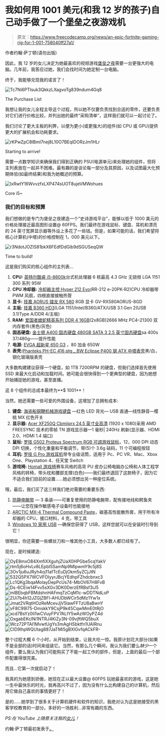 # 我如何用 1001 美元(和我 12 岁的孩子)自己动手做了一个堡垒之夜游戏机

> 原文：<https://www.freecodecamp.org/news/an-epic-fortnite-gaming-rig-for-1-001-758040ff27a1/>

作者约翰·萨丁顿(请勿出版)

因此，我 12 岁的女儿决定为她最喜欢的视频游戏[堡垒之夜](https://www.epicgames.com/fortnite/en-US/buy-now/battle-royale)需要一台更强大的电脑。几年前，我答应过她，我们会找时间为她定制一台电脑。

终于，我能够兑现我的诺言了！

![Tc7Ni6PTIsuk3QkkzLXagvoTg839ndum4Gq8](img/c3c2b89ba6b11e6e521aace5147f670f.png)

The Purchase List

我想让我的女儿全程主导这个过程，所以她不仅要负责找到合适的零件，还要负责对它们进行价格比较，并列出她的最终“采购清单”，这样我们就可以一起讨论了。

我们讨论了更大主板的利弊，以便为更小(或更强大)的组件(如 CPU 或 GPU)提供更大的扩展机会和功耗要求。

![rKPwZpC8IBmI7nej8L10O7BEqIDORzJm1HLr](img/71646886ed4e78acc85655a0ff7f2d7d.png)

Starting to arrive!

需要一点数学知识来确保我们得到正确的 PSU(电源单元)来处理她的组件，但将主列表放在一起并不困难。最有趣的是谈论每一部分及其原因，以及试图最大化预期体验(如最终结果)和我为她概述的预算。

![lxRwtY16WvvzfxLXP474sUOT8ujeVMWohues](img/f4257ddacacf5592f80700154513e611.png)

Core i5~

### 我们的目标和预算

我们想做的是专门为堡垒之夜建造一个“史诗游戏平台”，能够以低于 1000 美元的价格处理接近最高图形设置@ 60FPS。我们最终在游戏鼠标、键盘、耳机和漂亮的 24 英寸宽屏显示器等外设上多花了一些钱。但是，如果可能的话，我们希望将核心计算机(中塔)的价格控制在 1，000 美元以下。

![r3NdotJOZIS81bkX6FEdfDdGib9dSGUSeqQW](img/f8313fb6b6376a3b0557d1bf404ec33c.png)

Time to build!

这是我们购买的核心组件的主列表…

1.  **CPU:** [英特尔酷睿 i5–8600k](https://amzn.to/2RShU8e)台式机处理器 6 核最高 4.3 GHz 无锁频 LGA 1151 300 系列 95W
2.  **CPU 冷却器:** [冷却器主控 Hyper 212 Evo](https://amzn.to/2CJLt7l)(RR-212 e-20PK-R2)CPU 冷却器带 PWM 风扇，四根直接接触热管
3.  **显卡:** [技嘉 AORUS 镭龙 RX 580](https://amzn.to/2RKtKkF) 8GB 显卡 GV-RX580AORUS-8GD
4.  **主板:** [技嘉 B360 HD3](https://amzn.to/2CjGV6V)(LGA 1151/Intel/B360/ATX/USB 3.1 Gen 2(USB 3.1)Type A/DDR 4/主板)
5.  **RAM:** [爱国者蝰蛇精英系列 DDR 4 16GB](https://amzn.to/2CiDjSz)(2x8GB)2666 MHz PC4–21300 双内存套件(黑色/灰色)
6.  **固态硬盘:** [金士顿 A400 固态硬盘 480GB SATA 3 2.5 英寸固态硬盘](https://amzn.to/2pUGwjV)sa 400s 37/480g——提升性能
7.  **电源:** [EVGA 超新星 650 G3](https://amzn.to/2NMZAKs) ，80 加金 650W
8.  **表壳:**[Phanteks PH-EC 416 ptg _ BW Eclipse P400 钢 ATX 中塔表壳](https://amzn.to/2NIC5Sv)黑/白，钢化玻璃版表壳

大多数构建建议获得一个硬盘，如 1TB 7200RPM 的硬盘，但我们选择首先使用 SSD 来最大化启动和加载时间。她可能会很快得到一个更典型的硬盘，因为她想开始捕捉她的游戏，甚至直播。

这 8 个组件的总成本最终为**$ 1001**！

当然，她还需要一些可爱的外围设备，这增加了总拥有成本:

1.  **键盘:** [海盗船钢鞭机械游戏键盘](https://amzn.to/2EkqTMw) —红色 LED 背光— USB 直通—线性静音—樱桃 MX 红色开关
2.  **显示器:** [Acer XF250Q Cbmiiprx 24.5 英寸全高清](https://amzn.to/2yHNrR8) (1920 x 1080)采用 AMD FREESYNC 技术的零帧 TN 游戏显示器—1 毫秒| 240Hz 刷新(显示器、HDMI 2.0、HDMI 1.4 端口)
3.  **鼠标:** [罗技 G502 Proteus Spectrum RGB 可调游戏鼠标](https://amzn.to/2CLqK3k)，12，000 DPI 动态 DPI 切换，个性化重量和平衡调节，带(5)个 3.6g 砝码，11 个可编程按钮
4.  **耳机:** [罗技 G Pro 游戏耳机](https://amzn.to/2RKvri1)带专业级话筒，适用于 Pc、PC VR、Mac、Xbox One、Playstation 4、任天堂 Switch
5.  **游戏椅:** [Homall 游戏椅](https://amzn.to/2CJFgZl)赛车风格的高背 PU 皮办公椅电脑办公椅和人体工程学风格的转椅，带头枕和腰部支撑(白色)——我们最终退回了这款椅子，因为它不适合我们目前的设置……她必须想出另一种座位系统。

哦，最后，我们买了这三样我们绝对需要的重要东西:

1.  [防静电腕带](https://amzn.to/2pV2h2P) — 3 条装——可重复使用的防静电腕带，配有接地线和鳄鱼夹——让您在操作敏感电子设备时也能接地
2.  [ARCTIC MX-4 Thermal Compound Paste](https://amzn.to/2NIFot5)，碳基高性能散热膏，用于所有冷却器的 CPU，接口材料，4 克，带工具
3.  [Windows 10 家用 USB](https://amzn.to/2NJ4Uy6) —确保您获得了 USB，这样您就可以在安装时引导到它！

很明显，你还需要一些螺丝刀和一堆其他小工具，大多数人都已经有了。

现在，是时候建造:

![OyE8mxO84XmfiXXguhjZUaX0HPGbe5cqYakV](img/33b0ca4e83dd993c49b70cf8fa0ae804.png)![rtm5j6oHvLv8LEpbI5SamNp9MIpwmY9c5j8S](img/589fd93aae85eda2b011ae51f6d931f3.png)![3Ov1ju6uJRyh4oj11afTcEuDjOkm5yZCjJtN](img/83d5e7d1e5b2a501552b74ccb65e98d4.png)![532Q5PX7WCVFOIyyrJBcjYEdhpFZhdcbnxc3](img/6c81d342659a34c2bf6c13fce2c85f47.png)![Lc1QKg3bqaMoIayDepPcUs74-MbOV67H8FvB](img/cf6e8a31ab08b04643e0faf971e4f152.png)![Ds-6CEiw14Fvv5sXGv3DK0DerzEfRBsf3iJ5](img/4e2986664c50d024fdfec32b7b50b92b.png)![mIBEbqbFBMdshnHAFmqTzCqM1c-wDDTNdLoP](img/695884d7d78b6477177683b7137c2aa6.png)![ZUi7b4h12JZGjZBFl-AHUDbWCir5dMz1Yw1x](img/1e398e937ed1737c81a1d3421226a21c.png)![Jmat2VRqtHOzReMcevJjV5lawFFTzU8aBwnY](img/7f3aa12492979b34b9976ca74f58abb2.png)![vF8C99l75-DmskkY9CsjP9k45CqwMmE0tRjO](img/fb770d4a1bc95b212b2d3a66e47355f0.png)![xcd7BsYz0Ii1wCVuyFPV7ALIY5wAzWOyPZ4d](img/b553e85a5cc717332a554a2b7185d3b2.png)![OxgabEKclNi1NTRJ4KiZy3N-09vjftWQ5buX](img/4d10a1620ede83f54e93e142ce491773.png)![Wcz72PTAI1MvwtUgYs3mAgHSbktfn1UAIRnu](img/3f7e6b9cc8de2b827181bca85e18e8a4.png)![CID9lhpWQUtag887JaTMi5gBXlGvfqACkFR-](img/e0195569b16710d929251c482472d37b.png)

整个过程大概 6 个小时，从开始到结束，让我大吃一惊。我原计划花大部分(如果不是全部的话)时间来组装它。当然，有那么几个瞬间，我认为我们要么*缺少*一个组件，要么我认为我们可能购买了不能一起工作的部件，但是，上面的最后一个部件配置得很完美。

而且…它第一次就启动了！

我真的为她感到骄傲，她现在正以最大设置@ 60FPS 玩她最喜欢的游戏，这是她一生中最快乐的时光，我再高兴不过了，因为没有什么比构建自己的计算机，然后用它做自己喜欢的事情更好了！

是的……她学到了很多关于计算机硬件和软件的知识，我绝对认为这是她接受的黑客学校教育的一部分。多好的一场胜利…非常有趣的东西。

*PS:在 YouTube 上随意关注我的[女儿](https://www.youtube.com/channel/UCipmSm7mureyl0S6v-vZEQg)！*

约翰·萨丁顿最初发表于[。](https://john.do/fortnite-rig/)